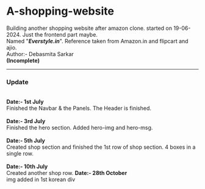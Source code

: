 # A-shopping-website
Building another shopping website after amazon clone. started on 19-06-2024. Just the frontend part maybe.
<br>
Named "<i><b>Everstyle.in</b></i>". Reference taken from Amazon.in and flipcart and ajio.
<br>
Author:- Debasmita Sarkar
<br>
<b>(Incomplete)</b>
<br />
<hr />
<h3>Update</h3>
<br />
<b>Date:- 1st July</b>
<br />
Finished the Navbar & the Panels. The Header is finished.
<br />
<br />
<b>Date:- 3rd July</b>
<br />
Finished the hero section. Added hero-img and hero-msg.
<br />
<br />
<b>Date:- 5th July</b>
<br />
Created shop section and finished the 1st row of shop section. 4 boxes in a single row.
<br />
<br />
<b>Date:- 10th July</b>
<br />
Created another shop row.
<b>Date:- 28th October</b>
<br />
img added in 1st korean div
